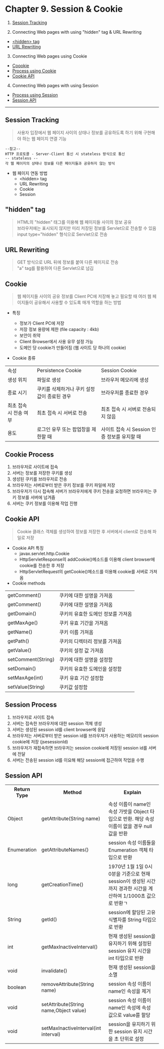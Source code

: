 # Chapter 9. Session & Cookie

1. [Session Tracking](#Session-Tracking)

2. Connecting Web pages with using "hidden" tag & URL Rewriting
- [\<hidden\> tag](#"hidden"-tag)
- [URL Rewriting](#url-rewriting)

3. Connecting Web pages using Cookie
- [Coookie](#cookie)
- [Process using Cookie](#cookie-process)
- [Cookie API](#cookie-api)

4. Connecting Web pages with using Session
- [Process using Session](#session-process)
- [Session API](#session-api)


<hr>

## Session Tracking
> 사용자 입장에서 웹 페이지 사이의 상태나 정보를 공유하도록 하기 위해 구현해야 하는 웹 페이지 연결 기능
<pre><code>--참고--
HTTP 프로토콜 - Server-Client 통신 시 stateless 방식으로 통신
-- stateless --
각 웹 페이지의 상태나 정보를 다른 페이지들과 공유하지 않는 방식
</code></pre>
- 웹 페이지 연동 방법
  - \<hidden\> tag
  - URL Rewriting
  - Cookie
  - Session


## "hidden" tag
> HTML의 "hidden" 태그를 이용해 웹 페이지들 사이의 정보 공유<br>
> 브라우저에는 표시되지 않지만 미리 저장된 정보를 Servlet으로 전송할 수 있음<br>
> input type="hidden" 형식으로 Servlet으로 전송

## URL Rewriting
> GET 방식으로 URL 뒤에 정보를 붙여 다른 페이지로 전송<br>
> "a" tag를 활용하여 다른 Servlet으로 넘김


## Cookie
> 웹 페이지들 사이의 공유 정보를 Client PC에 저장해 놓고 필요할 때 여러 웹 페이지들이 공유해서 사용할 수 있도록 매개 역할을 하는 방법
- 특징
  - 정보가 Client PC에 저장
  - 저장 정보 용량에 제한 (file capacity : 4kb)
  - 보안이 취약
  - Client Browser에서 사용 유무 설정 가능
  - 도메인 당 cookie가 만들어짐 (웹 사이트 당 하나의 cookie)

- Cookie 종류
<table>
  <tr>
    <td>속성</td>
    <td>Persistence Cookie</td>
    <td>Session Cookie</td>
  </tr>
  <tr>
    <td>생성 위치</td>
    <td>파일로 생성</td>
    <td>브라우저 메모리에 생성</td>
  </tr>
  <tr>
    <td>종료 시기</td>
    <td>쿠키를 삭제하거나 쿠키 설정 값이 종료된 경우</td>
    <td>브라우저를 종료한 경우</td>
  </tr>
  <tr>
    <td>최초 접속 시 전송 여부</td>
    <td>최초 접속 시 서버로 전송</td>
    <td>최초 접속 시 서버로 전송되지 않음</td>
  </tr>
  <tr>
    <td>용도</td>
    <td>로그인 유무 또는 팝업창을 제한할 때</td>
    <td>사이트 접속 시 Session 인증 정보를 유지할 때</td>
  </tr>
</table>
  
## Cookie Process
1. 브라우저로 사이트에 접속
2. 서버는 정보를 저장한 쿠키를 생성
3. 생성된 쿠키를 브라우저로 전송
4. 브라우저는 서버로부터 받은 쿠키 정보를 쿠키 파일에 저장
5. 브라우저가 다시 접속해 서버가 브라우저에게 쿠키 전송을 요청하면 브라우저는 쿠키 정보를 서버에 넘겨줌
6. 서버는 쿠키 정보를 이용해 작업 진행


## Cookie API
> Cookie 클래스 객체를 생성하여 정보를 저장한 후 서버에서 client로 전송해 파일로 저장
- Cookie API 특징
  - javax.servlet.http.Cookie
  - HttpServletResponse의 addCookie()메소드를 이용해 client browser에 cookie를 전송한 후 저장
  - HttpServletRequest의 getCookie()메소드를 이용해 cookie를 서버로 가져옴
- Cookie methods
<table>
  <tr>
    <td>getComment()</td>
    <td>쿠키에 대한 설명을 가져옴</td>
  </tr>
  <tr>
    <td>getComment()</td>
    <td>쿠키에 대한 설명을 가져옴</td>
  </tr>
  <tr>
    <td>getDomain()</td>
    <td>쿠키의 유효한 도메인 정보를 가져옴</td>
  </tr>
  <tr>
    <td>getMaxAge()</td>
    <td>쿠키 유효 기간을 가져옴</td>
  </tr>
  <tr>
    <td>getName()</td>
    <td>쿠키 이름 가져옴</td>
  </tr>
  <tr>
    <td>getPath()</td>
    <td>쿠키의 디렉터리 정보를 가져옴</td>
  </tr>
  <tr>
    <td>getValue()</td>
    <td>쿠키의 설정 값 가져옴</td>
  </tr>
  <tr>
    <td>setComment(String)</td>
    <td>쿠키에 대한 설명을 설정함</td>
  </tr>
  <tr>
    <td>setDomain()</td>
    <td>쿠키의 유효한 도메인을 설정함</td>
  </tr>
  <tr>
    <td>setMaxAge(int)</td>
    <td>쿠키 유효 기간 설정함</td>
  </tr>
  <tr>
    <td>setValue(String)</td>
    <td>쿠키값 설정함</td>
  </tr>
  </table>
  
  
## Session Process
1. 브라우저로 사이트 접속
2. 서버는 접속한 브라우저에 대한 session 객체 생성
3. 서버는 생성된 session id를 client browser에 응답
4. 브라우저는 서버로부터 받은 session id를 브라우저가 사용하는 메모리의 session cookie에 저장 (jsesessionId)
5. 브라우저가 재접속하면 브라우저는 session cookie에 저장된 session id를 서버에 전달
6. 서버는 전송된 session id를 이요해 해당 session에 접근하여 작업을 수행

## Session API
<table>
  <tr>
    <th>Return Type</th>
    <th>Method</th>
    <th>Explain</th>
  </tr>
  <tr>
    <td>Object</td>
    <td>getAttribute(String name)</td>
    <td>속성 이름이 name인 속성 가밧을 Object 타입으로 반환. 해당 속성 이름이 없을 경우 null 값을 반환</td>
  </tr>
  <tr>
    <td>Enumeration</td>
    <td>getAttributeNames()</td>
    <td>session 속성 이름들을 Enumeration 객체 타입으로 반환</td>
  </tr>
  <tr>
    <td>long</td>
    <td>getCreationTime()</td>
    <td>1970년 1월 1일 0시 0분을 기준으로 현재 session이 생성된 시간까지 경과한 시간을 계산하여 1/1000초 값으로 반환ㄱ</td>
  </tr>
  <tr>
    <td>String</td>
    <td>getId()</td>
    <td>session에 할당된 고유 식별자를 String 타입으로 반환</td>
  </tr>
  <tr>
    <td>int</td>
    <td>getMaxInactiveInterval()</td>
    <td>현재 생성된 session을 유지하기 위해 설정된 session 유지 시간을 int 타입으로 반환</td>
  </tr>
  <tr>
    <td>void</td>
    <td>invalidate()</td>
    <td>현재 생성된 session을 소멸</td>
  </tr>
  <tr>
    <td>boolean</td>
    <td>removeAttribute(String name)</td>
    <td>session 속성 이름이 name인 속성을 제거</td>
  </tr>
  <tr>
    <td>void</td>
    <td>setAttribute(String name,Object value)</td>
    <td>session 속성 이름이 name인 속성에 속성 값으로 value를 할당</td>
  </tr>
  <tr>
    <td>void</td>
    <td>setMaxInactiveInterval(int interval)</td>
    <td>session을 유지하기 위한 session 유지 시간을 초 단위로 설정</td>
  </tr>
</table>
  
  
  
  
  
  
  
  
  






